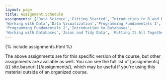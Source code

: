 ```yaml
---
layout: page
title: Assignment Schedule
assignments: ['Data Science','Gitting Started','Introduction to R and RStudio',
'Working with Data','Data Visualization','Programming Fundamentals 1',
'Programming Fundamentals 2','Introduction to Databases',
'Working with Databases','Joins and Tidy Data', 'Putting It All Together']
---
```


{% include assignments.html %}

The above assignments are for this specific version of the course, but other
assignments are available as well. You can see the full list of
[assignments]({{ site.baseurl }}/assignments/), which may be useful if you're using this material
outside of an organized course.

<!-- Schedule Management
- Update the `assignments:` list with `title:` from `assignments/` files.
- Add 'Template' to `assignments:` to view the course template from `docs/`.
- The remaining content should be left AS IS.
-->
